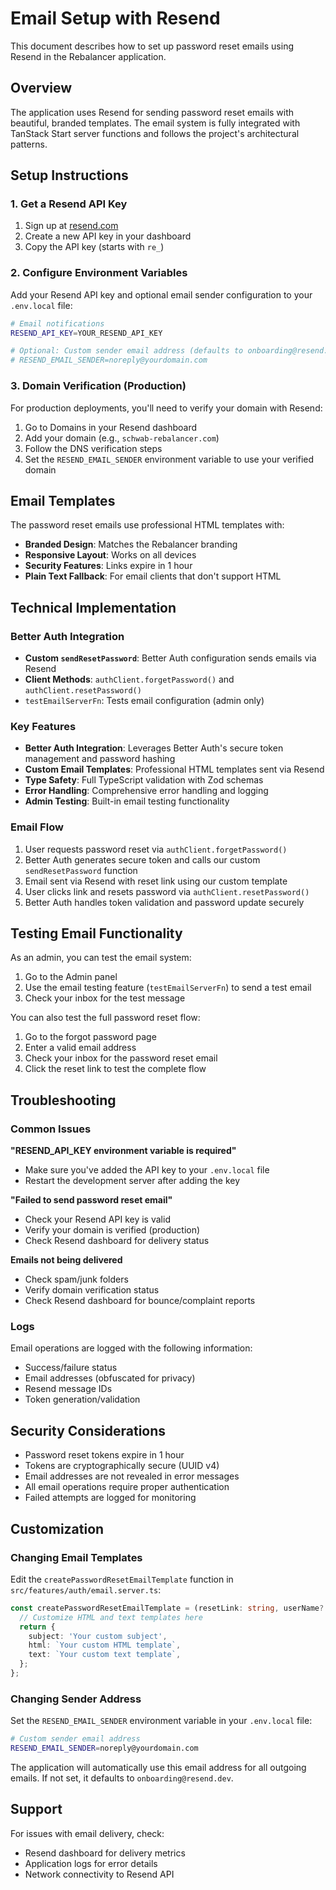 # Email Setup with Resend

This document describes how to set up password reset emails using Resend in the Rebalancer application.

## Overview

The application uses Resend for sending password reset emails with beautiful, branded templates. The email system is fully integrated with TanStack Start server functions and follows the project's architectural patterns.

## Setup Instructions

### 1. Get a Resend API Key

1. Sign up at [resend.com](https://resend.com)
2. Create a new API key in your dashboard
3. Copy the API key (starts with `re_`)

### 2. Configure Environment Variables

Add your Resend API key and optional email sender configuration to your `.env.local` file:

```bash
# Email notifications
RESEND_API_KEY=YOUR_RESEND_API_KEY

# Optional: Custom sender email address (defaults to onboarding@resend.dev)
# RESEND_EMAIL_SENDER=noreply@yourdomain.com
```

### 3. Domain Verification (Production)

For production deployments, you'll need to verify your domain with Resend:

1. Go to Domains in your Resend dashboard
2. Add your domain (e.g., `schwab-rebalancer.com`)
3. Follow the DNS verification steps
4. Set the `RESEND_EMAIL_SENDER` environment variable to use your verified domain

## Email Templates

The password reset emails use professional HTML templates with:

- **Branded Design**: Matches the Rebalancer branding
- **Responsive Layout**: Works on all devices
- **Security Features**: Links expire in 1 hour
- **Plain Text Fallback**: For email clients that don't support HTML

## Technical Implementation

### Better Auth Integration

- **Custom `sendResetPassword`**: Better Auth configuration sends emails via Resend
- **Client Methods**: `authClient.forgetPassword()` and `authClient.resetPassword()`
- `testEmailServerFn`: Tests email configuration (admin only)

### Key Features

- **Better Auth Integration**: Leverages Better Auth's secure token management and password hashing
- **Custom Email Templates**: Professional HTML templates sent via Resend
- **Type Safety**: Full TypeScript validation with Zod schemas
- **Error Handling**: Comprehensive error handling and logging
- **Admin Testing**: Built-in email testing functionality

### Email Flow

1. User requests password reset via `authClient.forgetPassword()`
2. Better Auth generates secure token and calls our custom `sendResetPassword` function
3. Email sent via Resend with reset link using our custom template
4. User clicks link and resets password via `authClient.resetPassword()`
5. Better Auth handles token validation and password update securely

## Testing Email Functionality

As an admin, you can test the email system:

1. Go to the Admin panel
2. Use the email testing feature (`testEmailServerFn`) to send a test email
3. Check your inbox for the test message

You can also test the full password reset flow:

1. Go to the forgot password page
2. Enter a valid email address
3. Check your inbox for the password reset email
4. Click the reset link to test the complete flow

## Troubleshooting

### Common Issues

**"RESEND_API_KEY environment variable is required"**
- Make sure you've added the API key to your `.env.local` file
- Restart the development server after adding the key

**"Failed to send password reset email"**
- Check your Resend API key is valid
- Verify your domain is verified (production)
- Check Resend dashboard for delivery status

**Emails not being delivered**
- Check spam/junk folders
- Verify domain verification status
- Check Resend dashboard for bounce/complaint reports

### Logs

Email operations are logged with the following information:
- Success/failure status
- Email addresses (obfuscated for privacy)
- Resend message IDs
- Token generation/validation

## Security Considerations

- Password reset tokens expire in 1 hour
- Tokens are cryptographically secure (UUID v4)
- Email addresses are not revealed in error messages
- All email operations require proper authentication
- Failed attempts are logged for monitoring

## Customization

### Changing Email Templates

Edit the `createPasswordResetEmailTemplate` function in `src/features/auth/email.server.ts`:

```typescript
const createPasswordResetEmailTemplate = (resetLink: string, userName?: string) => {
  // Customize HTML and text templates here
  return {
    subject: 'Your custom subject',
    html: `Your custom HTML template`,
    text: `Your custom text template`,
  };
};
```

### Changing Sender Address

Set the `RESEND_EMAIL_SENDER` environment variable in your `.env.local` file:

```bash
# Custom sender email address
RESEND_EMAIL_SENDER=noreply@yourdomain.com
```

The application will automatically use this email address for all outgoing emails. If not set, it defaults to `onboarding@resend.dev`.

## Support

For issues with email delivery, check:
- Resend dashboard for delivery metrics
- Application logs for error details
- Network connectivity to Resend API
